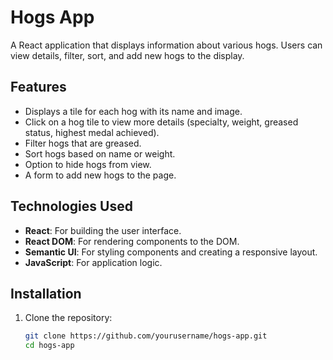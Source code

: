# Hogs App

A React application that displays information about various hogs. Users can view details, filter, sort, and add new hogs to the display.

## Features

- Displays a tile for each hog with its name and image.
- Click on a hog tile to view more details (specialty, weight, greased status, highest medal achieved).
- Filter hogs that are greased.
- Sort hogs based on name or weight.
- Option to hide hogs from view.
- A form to add new hogs to the page.

## Technologies Used

- **React**: For building the user interface.
- **React DOM**: For rendering components to the DOM.
- **Semantic UI**: For styling components and creating a responsive layout.
- **JavaScript**: For application logic.

## Installation

1. Clone the repository:

   ```bash
   git clone https://github.com/yourusername/hogs-app.git
   cd hogs-app
